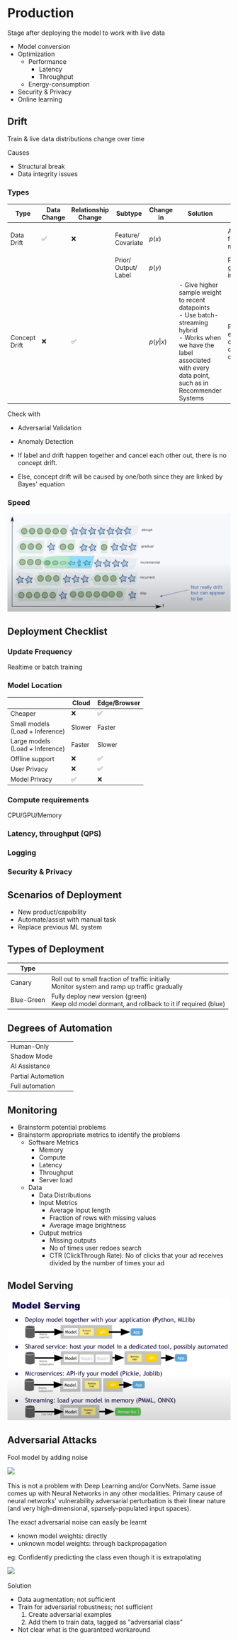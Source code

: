 # Production

Stage after deploying the model to work with live data
- Model conversion
- Optimization
	- Performance
		- Latency
		- Throughput
	- Energy-consumption
- Security & Privacy
- Online learning

## Drift

Train & live data distributions change over time

Causes
- Structural break
- Data integrity issues

### Types

| Type          | Data Change | Relationship Change | Subtype                    | Change in      | Solution                                                                                                                                                                              | Example                            | Example cause                          |
| ------------- | ----------- | ------------------- | -------------------------- | -------------- | ------------------------------------------------------------------------------------------------------------------------------------------------------------------------------------- | ---------------------------------- | -------------------------------------- |
| Data Drift    | ✅           | ❌                   | Feature/<br>Covariate      | $p(x)$         |                                                                                                                                                                                       | Applicants from new market         | Product launch in new market           |
|               |             |                     | Prior/<br>Output/<br>Label | $p(y)$         |                                                                                                                                                                                       | Price of goods increase            | Inflation                              |
| Concept Drift | ❌           | ✅                   |                            | $p(y \vert x)$ | - Give higher sample weight to recent datapoints<br>- Use batch-streaming hybrid<br>  - Works when we have the label associated with every data point, such as in Recommender Systems | Price-elasticity of demand changes | New competitor in your existing market |

Check with
- Adversarial Validation
- Anomaly Detection

- If label and drift happen together and cancel each other out, there is no concept drift.
- Else, concept drift will be caused by one/both since they are linked by Bayes'  equation

### Speed

![](assets/data_drift_speed.png)

## Deployment Checklist

### Update Frequency
Realtime or batch training
### Model Location

|                                    | Cloud  | Edge/Browser |
| ---------------------------------- | ------ | ------------ |
| Cheaper                            | ❌      | ✅            |
| Small models<br>(Load + Inference) | Slower | Faster       |
| Large models<br>(Load + Inference) | Faster | Slower       |
| Offline support                    | ❌      | ✅            |
| User Privacy                       | ❌      | ✅            |
| Model Privacy                      | ✅      | ❌            |

### Compute requirements
CPU/GPU/Memory

### Latency, throughput (QPS)

### Logging

### Security & Privacy


## Scenarios of Deployment

- New product/capability
- Automate/assist with manual task
- Replace previous ML system

## Types of Deployment

| Type       |                                                                                                     |
| ---------- | --------------------------------------------------------------------------------------------------- |
| Canary     | Roll out to small fraction of traffic initially<br />Monitor system and ramp up traffic gradually   |
| Blue-Green | Fully deploy new version (green)<br />Keep old model dormant, and rollback to it if required (blue) |

## Degrees of Automation

|                    |     |
| ------------------ | --- |
| Human-Only         |     |
| Shadow Mode        |     |
| AI Assistance      |     |
| Partial Automation |     |
| Full automation    |     |

## Monitoring

- Brainstorm potential problems
- Brainstorm appropriate metrics to identify the problems
  - Software Metrics
    - Memory
    - Compute
    - Latency
    - Throughput
    - Server load
  - Data
	  - Data Distributions
	  - Input Metrics
	    - Average Input length
	    - Fraction of rows with missing values
	    - Average image brightness
	  - Output metrics
	    - Missing outputs
	    - No of times user redoes search
	    - CTR (ClickThrough Rate): No of clicks that your ad receives divided by the number of times your ad

## Model Serving

![image-20240118224856092](./assets/image-20240118224856092.png)

## Adversarial Attacks

Fool model by adding noise

![](assets/adversarial_attacks_cnn.png)

This is not a problem with Deep Learning and/or ConvNets. Same issue comes up with Neural Networks in any other modalities. Primary cause of neural networks' vulnerability adversarial perturbation is their linear nature (and very high-dimensional, sparsely-populated input spaces).

The exact adversarial noise can easily be learnt
- known model weights: directly
- unknown model weights: through backpropagation

eg: Confidently predicting the class even though it is extrapolating

![](assets/nn_adversarial_reason_classification.png)

Solution
- Data augmentation; not sufficient
- Train for adversarial robustness; not sufficient
	1. Create adversarial examples
	2. Add them to train data, tagged as "adversarial class"
- Not clear what is the guaranteed workaround